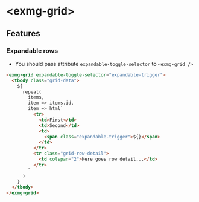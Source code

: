 # \<exmg-grid\>


## Features

### Expandable rows

* You should pass attribute `expandable-toggle-selector` to `<exmg-grid />`
```html
<exmg-grid expandable-toggle-selector="expandable-trigger">
  <tbody class="grid-data">
    ${
      repeat(
        items,
        item => items.id,
        item => html`
          <tr>
            <td>First</td>
            <td>Second</td>
            <td>
              <span class="expandable-trigger">${}</span>
            </td>
          </tr>
          <tr class="grid-row-detail">
            <td colspan="2">Here goes row detail...</td>
          </tr>
        `
      )
    }
  </tbody>
</exmg-grid>
```
